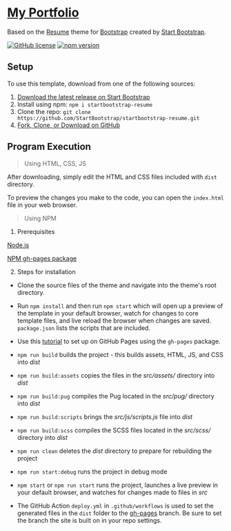 # [My Portfolio](https://allanvikiru.github.io)

Based on the [Resume](https://startbootstrap.com/theme/resume/) theme for [Bootstrap](https://getbootstrap.com/) created by [Start Bootstrap](https://startbootstrap.com/).

[![GitHub license](https://img.shields.io/badge/license-MIT-blue.svg)](https://raw.githubusercontent.com/AllanVikiru/allanvikiru.github.io/master/LICENSE)
[![npm version](https://img.shields.io/npm/v/startbootstrap-resume.svg)](https://www.npmjs.com/package/startbootstrap-resume)

## Setup

To use this template, download from one of the following sources:

1. [Download the latest release on Start Bootstrap](https://startbootstrap.com/theme/resume/)
2. Install using npm: `npm i startbootstrap-resume`
3. Clone the repo: `git clone https://github.com/StartBootstrap/startbootstrap-resume.git`
4. [Fork, Clone, or Download on GitHub](https://github.com/StartBootstrap/startbootstrap-resume)

## Program Execution

> Using HTML, CSS, JS

After downloading, simply edit the HTML and CSS files included with `dist` directory.

To preview the changes you make to the code, you can open the `index.html` file in your web browser.

> Using NPM 

1. Prerequisites

[Node.js](https://nodejs.org/en/download)

[NPM gh-pages package](https://www.npmjs.com/package/gh-pages)

2. Steps for installation

- Clone the source files of the theme and navigate into the theme's root directory. 

- Run `npm install` and then run `npm start` which will open up a preview of the template in your default browser, watch for changes to core template files, and live reload the browser when changes are saved. `package.json` lists the  scripts that are included.

- Use this [tutorial](https://www.npmjs.com/package/gh-pages) to set up on GitHub Pages using the `gh-pages` package.

- `npm run build` builds the project - this builds assets, HTML, JS, and CSS into *dist*

- `npm run build:assets` copies the files in the *src/assets/* directory into *dist*

- `npm run build:pug` compiles the Pug located in the *src/pug/* directory into *dist*

- `npm run build:scripts` brings the *src/js/scripts.js* file into *dist*

- `npm run build:scss` compiles the SCSS files located in the *src/scss/* directory into *dist*

- `npm run clean` deletes the *dist* directory to prepare for rebuilding the project

- `npm run start:debug` runs the project in debug mode

- `npm start` or `npm run start` runs the project, launches a live preview in your default browser, and watches for changes made to files in *src*

- The GitHub Action `deploy.yml` in `.github/workflows` is used to set the generated files in the `dist` folder to the [gh-pages](https://github.com/AllanVikiru/allanvikiru.github.io/tree/gh-pages) branch. Be sure to set the branch the site is built on in your repo settings.
